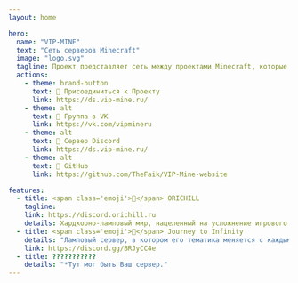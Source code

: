 ```yaml
---
layout: home

hero:
  name: "VIP-MINE"
  text: "Сеть серверов Minecraft"
  image: "logo.svg"
  tagline: Проект представляет сеть между проектами Minecraft, которые готовы сотрудничать друг с другом, чтобы достичь своих целей в месте
  actions:
    - theme: brand-button
      text: 🤗 Присоединиться к Проекту
      link: https://ds.vip-mine.ru/
    - theme: alt
      text: 🍃 Группа в VK
      link: https://vk.com/vipmineru
    - theme: alt
      text: 🌾 Сервер Discord
      link: https://ds.vip-mine.ru/
    - theme: alt
      text: 🌿 GitHub
      link: https://github.com/TheFaik/VIP-Mine-website

features:
  - title: <span class='emoji'>🌾</span> ORICHILL
    tagline: 
    link: https://discord.orichill.ru
    details: Хардкорно-ламповый мир, нацеленный на усложнение игрового процесса игрока, но компенсируемый удобными механиками для его же облегчения, чтобы добиться идеального баланса в игровой среде. (Нажмите для дополнительной информации) 
  - title: <span class='emoji'>🌱</span> Journey to Infinity
    details: "Ламповый сервер, в котором его тематика меняется с каждым новым сезоном для разнообразия игры. (Нажмите для дополнительной информации) "
    link: https://discord.gg/BRJyCC4e
  - title: ???????????
    details: "*Тут мог быть Ваш сервер."
---
```

